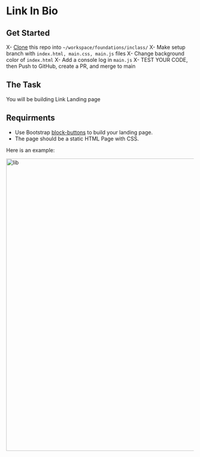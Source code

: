 # Link In Bio

## Get Started
X- [Clone](https://nss-evening-curriculum.netlify.app/client/08-clone-github-repos) this repo into `~/workspace/foundations/inclass/`
X- Make setup branch with `index.html, main.css, main.js` files
X- Change background color of `index.html` 
X- Add a console log in `main.js`
X- TEST YOUR CODE, then Push to GitHub, create a PR, and merge to main

## The Task
You will be building Link Landing page

## Requirments
- Use Bootstrap [block-buttons](https://getbootstrap.com/docs/5.1/components/buttons/#block-buttons) to build your landing page.
- The page should be a static HTML Page with CSS.

Here is an example:

<img width="786" alt="lib" src="https://user-images.githubusercontent.com/29741570/189382443-4714fb38-828b-497a-9dca-f4916972eec8.png">
